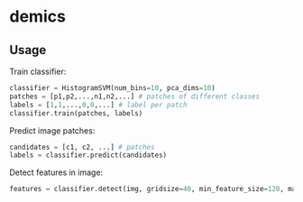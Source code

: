 # demics
## Usage
Train classifier:
```python
classifier = HistogramSVM(num_bins=10, pca_dims=10)
patches = [p1,p2,...,n1,n2,...] # patches of different classes
labels = [1,1,...,0,0,...] # label per patch
classifier.train(patches, labels)
```

Predict image patches:
```python
candidates = [c1, c2, ...] # patches
labels = classifier.predict(candidates)
```

Detect features in image:
```python
features = classifier.detect(img, gridsize=40, min_feature_size=120, max_feature_size=400)
```
